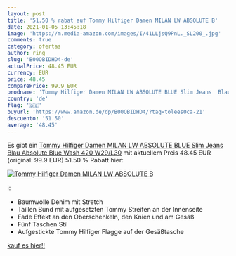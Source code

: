 ```yaml
---
layout: post
title: '51.50 % rabat auf Tommy Hilfiger Damen MILAN LW ABSOLUTE B'
date: 2021-01-05 13:45:18
image: 'https://m.media-amazon.com/images/I/41LLjsQ9PnL._SL200_.jpg'
comments: true
category: ofertas
author: ring
slug: 'B00OBIDHD4-de'
actualPrice: 48.45 EUR
currency: EUR
price: 48.45
comparePrice: 99.9 EUR
prodname: 'Tommy Hilfiger Damen MILAN LW ABSOLUTE BLUE Slim Jeans  Blau  Absolute Blue Wash 420   W29/L30'
country: 'de'
flag: '🇩🇪'
buyurl: 'https://www.amazon.de/dp/B00OBIDHD4/?tag=tolees0ca-21'
descuento: '51.50'
average: '48.45'
---
```


Es gibt ein [Tommy Hilfiger Damen MILAN LW ABSOLUTE BLUE Slim Jeans  Blau  Absolute Blue Wash 420   W29/L30](https://www.amazon.de/dp/B00OBIDHD4/?tag=tolees0ca-21) mit aktuellem Preis 48.45 EUR (original: 99.9 EUR) 51.50 % Rabatt hier:

[![Tommy Hilfiger Damen MILAN LW ABSOLUTE B](https://m.media-amazon.com/images/I/41LLjsQ9PnL._SL200_.jpg)](https://www.amazon.de/dp/B00OBIDHD4/?tag=tolees0ca-21)

ℹ️:

- Baumwolle Denim mit Stretch
- Taillen Bund mit aufgesetzten Tommy Streifen an der Innenseite
- Fade Effekt an den Oberschenkeln, den Knien und am Gesäß
- Fünf Taschen Stil
- Aufgestickte Tommy Hilfiger Flagge auf der Gesäßtasche

[kauf es hier!!](https://www.amazon.de/dp/B00OBIDHD4/?tag=tolees0ca-21)
